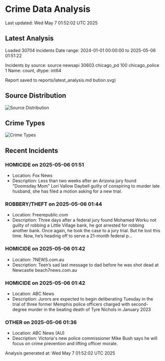 # Crime Data Analysis
Last updated: Wed May  7 01:52:02 UTC 2025

## Latest Analysis

Loaded 30704 incidents
Date range: 2024-01-01 00:00:00 to 2025-05-06 01:51:22

Incidents by source:
source
newsapi           30603
chicago_pd          100
chicago_police        1
Name: count, dtype: int64

Report saved to reports/latest_analysis.md
bution.svg)

## Source Distribution
![Source Distribution](images/source_distribution.svg)

## Crime Types
![Crime Types](images/crime_types.svg)

## Recent Incidents

### HOMICIDE on 2025-05-06 01:51
- Location: Fox News
- Description: Less than two weeks after an Arizona jury found "Doomsday Mom" Lori Vallow Daybell guilty of conspiring to murder late husband, she has filed a motion asking for a new trial.


### ROBBERY/THEFT on 2025-05-06 01:44
- Location: Freerepublic.com
- Description: Three days after a federal jury found Mohamed Worku not guilty of robbing a Little Village bank, he got arrested for robbing another bank. Once again, he took the case to a jury trial. But he lost this time. Now, he’s heading off to serve a 21-month federal p…


### HOMICIDE on 2025-05-06 01:42
- Location: 7NEWS.com.au
- Description: Teen’s sad last message to dad before he was shot dead at Newcastle beach7news.com.au


### HOMICIDE on 2025-05-06 01:42
- Location: ABC News
- Description: Jurors are expected to begin deliberating Tuesday in the trial of three former Memphis police officers charged with second-degree murder in the beating death of Tyre Nichols in January 2023


### OTHER on 2025-05-06 01:36
- Location: ABC News (AU)
- Description: Victoria's new police commissioner Mike Bush says he will focus on crime prevention and lifting officer morale.

Analysis generated at: Wed May  7 01:52:02 UTC 2025
